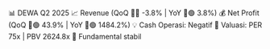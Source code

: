 📊 DEWA Q2 2025
📈 Revenue (QoQ 🔻🔴 -3.8% | YoY 🔼🟢 3.8%)
💰 Net Profit (QoQ 🔼🟢 43.9% | YoY 🔼🟢 1484.2%)
💡 Cash Operasi: Negatif
🧮 Valuasi: PER 75x | PBV 2624.8x
🧱 Fundamental stabil
